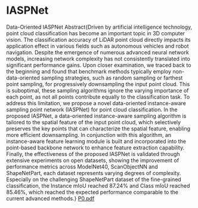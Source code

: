 # IASPNet
Data-Oriented IASPNet
Abstract{Driven by artificial intelligence technology, point cloud classification has become an important topic in 3D computer vision. The classification accuracy of LiDAR point cloud directly impacts its application effect in various fields such as autonomous vehicles and robot navigation. Despite the emergence of numerous advanced neural network models, increasing network complexity has not consistently translated into significant performance gains. Upon closer examination, we traced back to the beginning and found that benchmark methods typically employ non-data-oriented sampling strategies, such as random sampling or farthest point sampling, for progressively downsampling the input point cloud. This is suboptimal, these sampling algorithms ignore the varying importance of each point, as not all points contribute equally to the classification task. To address this limitation, we propose a novel data-oriented instance-aware sampling point network (IASPNet) for point cloud classification. 
In the proposed IASPNet, a data-oriented instance-aware sampling algorithm is tailored to the spatial feature of the input point cloud, which selectively preserves the key points that can characterize the spatial feature, enabling more efficient downsampling. In conjunction with this algorithm, an instance-aware feature learning module is built and incorporated into the point-based backbone network to enhance feature extraction capability. 
Finally, the effectiveness of the proposed IASPNet is validated through extensive experiments on open datasets, showing the improvement of performance metrics across ModelNet40, ScanObjectNN and ShapeNetPart, each dataset represents varying degrees of complexity. Especially on the challenging ShapeNetPart dataset of the fine-grained classification, the Instance mIoU reached 87.24% and Class mIoU reached 85.46%, which reached the expected performance comparable to the current advanced methods.}
[P0.pdf](https://github.com/user-attachments/files/17353376/P0.pdf)
